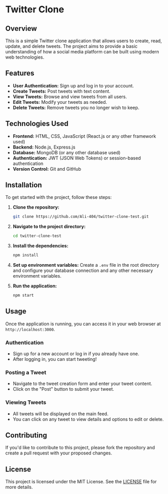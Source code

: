# Twitter Clone

## Overview

This is a simple Twitter clone application that allows users to create, read, update, and delete tweets. The project aims to provide a basic understanding of how a social media platform can be built using modern web technologies.

## Features

- **User Authentication:** Sign up and log in to your account.
- **Create Tweets:** Post tweets with text content.
- **View Tweets:** Browse and view tweets from all users.
- **Edit Tweets:** Modify your tweets as needed.
- **Delete Tweets:** Remove tweets you no longer wish to keep.

## Technologies Used

- **Frontend:** HTML, CSS, JavaScript (React.js or any other framework used)
- **Backend:** Node.js, Express.js
- **Database:** MongoDB (or any other database used)
- **Authentication:** JWT (JSON Web Tokens) or session-based authentication
- **Version Control:** Git and GitHub

## Installation

To get started with the project, follow these steps:

1. **Clone the repository:**
   ```bash
   git clone https://github.com/Ali-404/twitter-clone-test.git
   ```

2. **Navigate to the project directory:**
   ```bash
   cd twitter-clone-test
   ```

3. **Install the dependencies:**
   ```bash
   npm install
   ```

4. **Set up environment variables:** Create a `.env` file in the root directory and configure your database connection and any other necessary environment variables.

5. **Run the application:**
   ```bash
   npm start
   ```

## Usage

Once the application is running, you can access it in your web browser at `http://localhost:3000`. 

### Authentication

- Sign up for a new account or log in if you already have one.
- After logging in, you can start tweeting!

### Posting a Tweet

- Navigate to the tweet creation form and enter your tweet content.
- Click on the "Post" button to submit your tweet.

### Viewing Tweets

- All tweets will be displayed on the main feed.
- You can click on any tweet to view details and options to edit or delete.

## Contributing

If you'd like to contribute to this project, please fork the repository and create a pull request with your proposed changes.

## License

This project is licensed under the MIT License. See the [LICENSE](LICENSE) file for more details.
